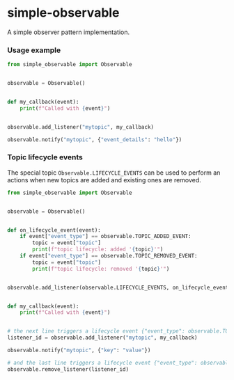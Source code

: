# simple-observable

A simple observer pattern implementation.

### Usage example

```python
from simple_observable import Observable


observable = Observable()


def my_callback(event):
    print(f"Called with {event}")


observable.add_listener("mytopic", my_callback)

observable.notify("mytopic", {"event_details": "hello"})

```

### Topic lifecycle events

The special topic `Observable.LIFECYCLE_EVENTS` can be used to perform an actions when new topics are added and existing ones are removed. 

```python
from simple_observable import Observable


observable = Observable()


def on_lifecycle_event(event):
    if event["event_type"] == observable.TOPIC_ADDED_EVENT:
        topic = event["topic"]
        print(f"topic lifecycle: added '{topic}'")
    if event["event_type"] == observable.TOPIC_REMOVED_EVENT:
        topic = event["topic"]
        print(f"topic lifecycle: removed '{topic}'")


observable.add_listener(observable.LIFECYCLE_EVENTS, on_lifecycle_event)


def my_callback(event):
    print(f"Called with {event}")


# the next line triggers a lifecycle event {"event_type": observable.TOPIC_ADDED_EVENT, "topic": "mytopic"}
listener_id = observable.add_listener("mytopic", my_callback)

observable.notify("mytopic", {"key": "value"})

# and the last line triggers a lifecycle event {"event_type": observable.TOPIC_REMOVED_EVENT, "topic": "mytopic"}
observable.remove_listener(listener_id)


```